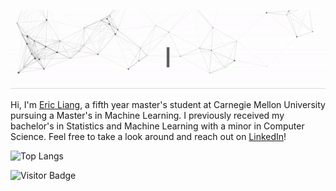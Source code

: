 ![Hi, I'm Eric! Welcome to My GitHub Page!!](https://github.com/liangeric/liangeric/raw/master/banner/greetings.gif)

<!--
https://codesandbox.io/s/github-profile-2ijk7
-->

Hi, I'm [Eric Liang](https://liangeric.github.io), a fifth year master's student at Carnegie Mellon University pursuing a Master's in Machine Learning. I previously received my bachelor's in Statistics and Machine Learning with a minor in Computer Science. Feel free to take a look around and reach out on [LinkedIn](https://linkedin.com/in/liangeric321)!

![Top Langs](https://github-readme-stats.vercel.app/api/top-langs/?username=liangeric&hide=TeX&layout=compact)

![Visitor Badge](https://visitor-badge.laobi.icu/badge?page_id=liangeric)

